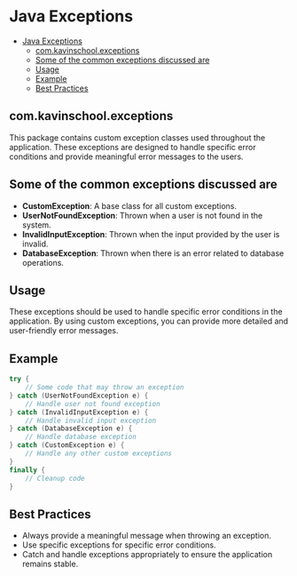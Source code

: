 # Java Exceptions

- [Java Exceptions](#java-exceptions)
  - [com.kavinschool.exceptions](#comkavinschoolexceptions)
  - [Some of the common exceptions discussed are](#some-of-the-common-exceptions-discussed-are)
  - [Usage](#usage)
  - [Example](#example)
  - [Best Practices](#best-practices)

## com.kavinschool.exceptions

This package contains custom exception classes used throughout the application. These exceptions are designed to handle specific error conditions and provide meaningful error messages to the users.

## Some of the common exceptions discussed are

- **CustomException**: A base class for all custom exceptions.
- **UserNotFoundException**: Thrown when a user is not found in the system.
- **InvalidInputException**: Thrown when the input provided by the user is invalid.
- **DatabaseException**: Thrown when there is an error related to database operations.

## Usage

These exceptions should be used to handle specific error conditions in the application. By using custom exceptions, you can provide more detailed and user-friendly error messages.

## Example

```java
try {
    // Some code that may throw an exception
} catch (UserNotFoundException e) {
    // Handle user not found exception
} catch (InvalidInputException e) {
    // Handle invalid input exception
} catch (DatabaseException e) {
    // Handle database exception
} catch (CustomException e) {
    // Handle any other custom exceptions
}
finally {
    // Cleanup code
}
```

## Best Practices

- Always provide a meaningful message when throwing an exception.
- Use specific exceptions for specific error conditions.
- Catch and handle exceptions appropriately to ensure the application remains stable.
